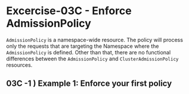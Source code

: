 # Excercise-03C - Enforce AdmissionPolicy



`AdmissionPolicy` is a namespace-wide resource. The policy will process only the requests that are targeting the Namespace where the `AdmissionPolicy` is defined. Other than that, there are no functional differences between the `AdmissionPolicy` and `ClusterAdmissionPolicy` resources.

## 03C -1 ) Example 1: Enforce your first policy